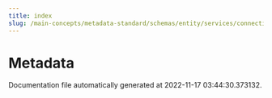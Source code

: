 ```yaml
---
title: index
slug: /main-concepts/metadata-standard/schemas/entity/services/connections/metadata
---
```


# Metadata

Documentation file automatically generated at 2022-11-17 03:44:30.373132.

